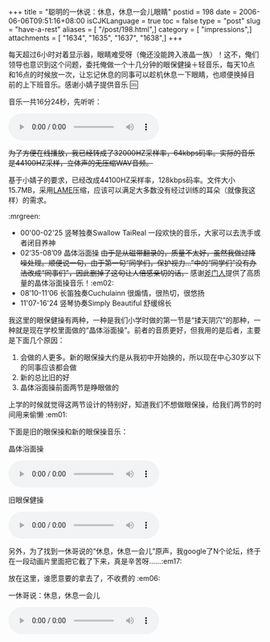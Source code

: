 +++
title = "聪明的一休说：休息，休息一会儿眼睛"
postid = 198
date = 2006-06-06T09:51:16+08:00
isCJKLanguage = true
toc = false
type = "post"
slug = "have-a-rest"
aliases = [ "/post/198.html",]
category = [ "impressions",]
attachments = [ "1634", "1635", "1637", "1638",]
+++


每天超过6小时对着显示器，眼睛难受呀（俺还没能跨入液晶一族）！这不，俺们领导也意识到这个问题，委托俺做一个十几分钟的眼保健操＋轻音乐，每天10点和16点的时候放一次，让忘记休息的同事可以趁机休息一下眼睛，也顺便换掉目前的上下班音乐。感谢小婧子提供音乐
:cool:

音乐一共16分24秒，先听听：<!--more-->

<audio src="/uploads/2006/06/havearest.mp3" controls="controls">
您的浏览器不支持音频！！！
</audio>

<del>为了方便在线播放，我已经转成了32000HZ采样率，64kbps码率。实际的音乐是44100HZ采样，立体声的无压缩WAV音频。</del>

基于小婧子的要求，已经改成44100HZ采样率，128kbps码率。文件大小15.7MB，采用[LAME](http://www.mp3dev.org/)压缩，应该可以满足大多数没有经过训练的耳朵（就像我这样）的需求。

:mrgreen:

-   00'00-02'25 竖琴独奏Swallow TaiReal 一段欢快的音乐，大家可以去洗手或者闭目养神
-   02‘35-08’09 晶体浴面操 <del>由于是从磁带翻录的，质量不太好，虽然我做过降噪处理。顺便说一句，由于第一句“同学们，保护视力...”中的“同学们”没有办法改成“同事们”，因此删掉了这句让人倍感亲切的话。</del>  感谢[斧门人](http://blog.sina.com.cn/u/1222136563)提供了高质量的晶体浴面操音乐！:em02:
-   08’10-11‘06 长笛独奏Cuchulainn 很煽情，很热切，很悠扬
-   11'07-16'24 竖琴协奏Simply Beautiful 舒缓绵长

我这里的眼保健操有两种，一种是我们小学时做的第一节是“揉天阴穴”的那种，一种就是现在学校里面做的“晶体浴面操”。前者的音质更好，但我用的是后者，主要是下面几个原因：

1.  会做的人更多。新的眼保操大约是从我初中开始换的，所以现在中心30岁以下的同事应该都会做
2.  新的总比旧的好
3.  晶体浴面操前面两节是睁眼做的

上学的时候就觉得这两节设计的特别好，知道我们不想做眼保操，给我们两节的时间用来偷懒 :em01:

下面是旧的眼保操和新的眼保操音乐：

晶体浴面操

<audio src="/uploads/2006/06/eyenew.mp3" controls="controls">
您的浏览器不支持音频！！！
</audio>

旧眼保健操

<audio src="/uploads/2006/06/eyeold.mp3" controls="controls">
您的浏览器不支持音频！！！
</audio>

另外，为了找到一休哥说的“休息，休息一会儿”原声，我google了N个论坛，终于在一段动画片里面把它截了下来，真是辛苦呀……:em17:

放在这里，谁愿意要的拿去了，不收费的 :em06:

一休哥说：休息，休息一会儿

<audio src="/uploads/2006/06/yixiue.mp3" controls="controls">
您的浏览器不支持音频！！！
</audio>
